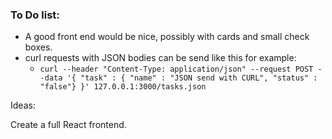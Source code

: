 ### To Do list:

- A good front end would be nice, possibly with cards and small check boxes.
- curl requests with JSON bodies can be send like this for example:
  - ``` curl --header "Content-Type: application/json" --request POST --data '{ "task" : { "name" : "JSON send with CURL", "status" : "false"} }' 127.0.0.1:3000/tasks.json ```

Ideas:

Create a full React frontend.
